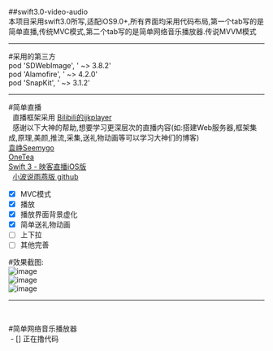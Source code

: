  ##swift3.0-video-audio<br/>
 本项目采用swift3.0所写,适配iOS9.0+,所有界面均采用代码布局,第一个tab写的是简单直播,传统MVC模式,第二个tab写的是简单网络音乐播放器.传说MVVM模式     <br/>
 ___
 #采用的第三方 <br/>
    pod 'SDWebImage', ' ~> 3.8.2' <br/>
    pod 'Alamofire', ' ~> 4.2.0' <br/>
    pod 'SnapKit', ' ~> 3.1.2' <br/>
 ___
 #简单直播 <br/>
   直播框架采用 [ Bilibili的ijkplayer ]( https://github.com/Bilibili/ijkplayer)  <br/>
   感谢以下大神的帮助,想要学习更深层次的直播内容(如:搭建Web服务器,框架集成,原理,美颜,推流,采集,送礼物动画等可以学习大神们的博客)    <br/>
   [ 袁峥Seemygo ]( http://www.jianshu.com/u/b09c3959ab3b)   <br/>
   [ OneTea ]( http://www.jianshu.com/u/fd4f9c1d72e2)    <br/>
   [ Swift 3 - 映客直播iOS版 ]( http://www.swiftv.cn/course/itdrunk0)    <br/>
   [ 小波说雨燕版 github]( https://github.com/yagamis)    <br/>
   
 - [x] MVC模式<br/>
 - [x] 播放<br/>
 - [x] 播放界面背景虚化<br/>
 - [x] 简单送礼物动画<br/>
 - [ ] 上下拉<br/>
 - [ ] 其他完善 <br/>
 
 #效果截图:<br/>
 ![image](https://github.com/pheromone/swift3.0-video-audio/blob/master/video1.png) <br/>
 ![image](https://github.com/pheromone/swift3.0-video-audio/blob/master/video2.png) <br/>
 ![image](https://github.com/pheromone/swift3.0-video-audio/blob/master/video3.png) <br/>
 ___
 <br/>
 
  #简单网络音乐播放器 <br/>
  - [] 正在撸代码 <br/>
